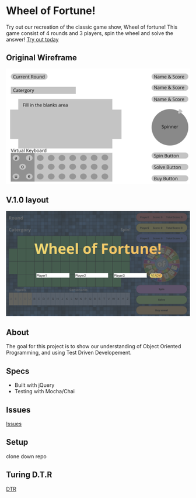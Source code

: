 # Wheel of Fortune!

Try out our recreation of the classic game show, Wheel of fortune! This game consist of 4 rounds and 3 players, spin the wheel and solve the answer! [Try out today]()

## Original Wireframe
![Image of original wireframe](images/original-wire.png)

## V.1.0 layout
![Image of version 1](images/start-game.png)

## About
The goal for this project is to show our understanding of Object Oriented Programming, and using Test Driven Developement.

## Specs 
* Built with jQuery
* Testing with Mocha/Chai

## Issues
[Issues](https://github.com/ellytea/wheel-of-fortune/issues)

## Setup
clone down repo 

## Turing D.T.R
[DTR](https://gist.github.com/ellytea/94cd7c9af31a75f6477eea0835bc0c1e)

